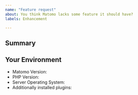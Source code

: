 ```yaml
---
name: "Feature request"
about: You think Matomo lacks some feature it should have?
labels: Enhancement

---
```


<!-- Please provide a short summary of the issue in the *Title* above -->

<!-- Important: Please contact the Matomo community forum for questions: https://forum.matomo.org/ -->

## Summary
<!-- Please provide a detailed summary of the feature -->

## Your Environment
<!-- Include as many relevant details about the environment when applicable -->
<!-- You can find some of that information in the system check -->
* Matomo Version:
* PHP Version:
* Server Operating System:
* Additionally installed plugins:
